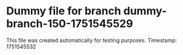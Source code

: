 # Dummy file for branch dummy-branch-150-1751545529

This file was created automatically for testing purposes.
Timestamp: 1751545532